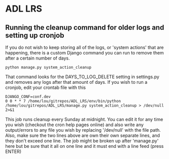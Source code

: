 # ADL LRS 

## Running the cleanup command for older logs and setting up cronjob

If you do not wish to keep storing all of the logs, or 'system actions' that are happening, there is a custom Django command you can run to remove them after a certain number of days.

    python manage.py system_action_cleanup

That command looks for the DAYS_TO_LOG_DELETE setting in settings.py and removes any logs after that amount of days. If you wish to run a cronjob, edit your crontab file with this

	DJANGO_CONF=conf.dev
	0 0 * * 7 /home/lou/gitrepos/ADL_LRS/env/bin/python /home/lou/gitrepos/ADL_LRS/manage.py system_action_cleanup > /dev/null 2>&1

This job runs cleanup every Sunday at midnight. You can edit it for any time you wish (checkout the cron help pages online) and also write any output/errors to any file you wish by replacing '/dev/null' with the file path. Also, make sure the two lines above are own their own separate lines, and they don't exceed one line. The job might be broken up after 'manage.py' here but be sure that it all on one line and it must end with a line feed (press ENTER) 